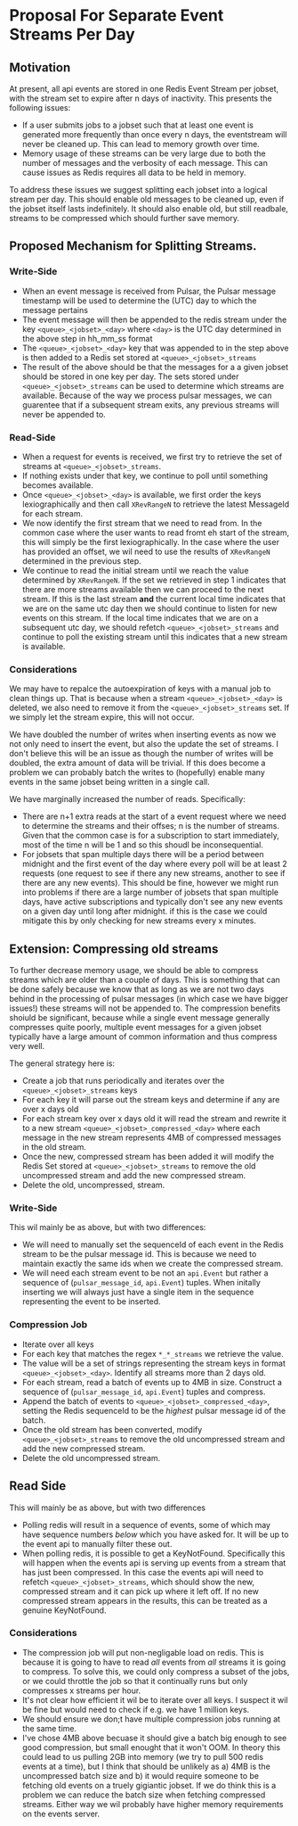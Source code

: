 # Proposal For Separate Event Streams Per Day

## Motivation
At present, all api events are stored in one Redis Event Stream per jobset, with the stream set to expire after n days of inactivity.  This presents the following issues:
* If a user submits jobs to a jobset such that at least one event is generated more frequently than once every n days, the eventstream will never be cleaned up.  This can lead to memory growth over time.
* Memory usage of these streams can be very large due to both the number of messages and the verbosity of each message.  This can cause issues as Redis requires all data to be held in memory.

To address these issues we suggest splitting each jobset into a logical stream per day.  This should enable old messages to be cleaned up, even if the jobset itself lasts indefinitely. It should also enable old, but still readbale, streams to be compressed which should further save memory.

## Proposed Mechanism for Splitting Streams.

### Write-Side

* When an event message is received from Pulsar, the Pulsar message timestamp will be used to determine the (UTC) day to which the message pertains
* The event message will then be appended to the redis stream under the key `<queue>_<jobset>_<day>` where `<day>` is the UTC day determined in the above step in hh_mm_ss format
* The `<queue>_<jobset>_<day>` key that was appended to in the step above is then added to a Redis set stored at `<queue>_<jobset>_streams`
* The result of the above should be that the messages for a a given jobset should be stored in one key per day. 
The  sets stored under `<queue>_<jobset>_streams` can be used to determine which streams are available.  Because of the way we process pulsar messages, we can guarentee that 
if a subsequent stream exits, any previous streams will never be appended to.

### Read-Side
* When a request for events is received, we first try to retrieve the set of streams at `<queue>_<jobset>_streams`.
* If nothing exists under that key, we continue to poll until something becomes available.
* Once `<queue>_<jobset>_<day>` is available, we first order the keys lexiographically and then call `XRevRangeN` to retrieve the latest MessageId for each stream.
* We now identify the first stream that we need to read from.  In the common case where the user wants to read fromt eh start of the stream, this will simply 
be the first lexiographically.  In the case where the user has provided an offset, we wil need to use the results of `XRevRangeN` determined in the previous step.
* We continue to read the initial stream until we reach the value determined by `XRevRangeN`.  If the set we retrieved in step 1 indicates that there are more streams
available then we can proceed to the next stream.  If this is the last stream **and** the current local time indicates that we are on the same utc day then 
we should continue to listen for new events on this stream.   If the local time indicates that we are on a subsequent utc day, we should refetch `<queue>_<jobset>_streams` 
and continue to poll the existing stream until this indicates that a new stream is available.

### Considerations
  
We may have to repalce the autoexpiration of keys with a manual job to clean things up.  That is because when a stream `<queue>_<jobset>_<day>` is deleted,
we also need to remove it from the  `<queue>_<jobset>_streams` set.  If we simply let the stream expire, this will not occur.
  
We have doubled the number of writes when inserting events as now we not only need to insert the event, but also the update the set of streams.  I don't believe this
will be an issue as though the number of writes will be doubled, the extra amount of data will be trivial.  If this does become a problem we can probably batch
the writes to (hopefully) enable many events in the same jobset being written in a single call.

We have marginally increased the number of reads.  Specifically:
* There are n+1 extra reads at the start of a event request where we need to determine the streams and their offses; n is the number of streams. Given that the common case is for 
a subscription to start immediately, most of the time n will be 1 and so this shoudl be inconsequential.
* For jobsets that span multiple days there will be a period between midnight and the first event of the day where every poll will be at least 2 requests (one request to 
see if there any new streams, another to see if there are any new events).  This should be fine, however we might run into problems if there are a large number of jobsets
that span multiple days, have active subscriptions and typically don't see any new events on a given day until long after midnight.  if this is the case we could mitigate
this by only checking for new streams every x minutes.  
  
   
## Extension: Compressing old streams

To further decrease memory usage, we should be able to compress streams which are older than a couple of days.  This is something that can be done safely because 
we know that as long as we are not two days behind in the processing of pulsar messages (in which case we have bigger issues!) these streams will not be appended to.
The compression benefits shoiuld be significant, because while a single event message generally compresses quite poorly, multiple event messages for a given jobset typically 
have a large amount of common information and thus compress very well.
  
The general strategy here is:
  
* Create a job that runs periodically and iterates over the `<queue>_<jobset>_streams` keys
* For each key it will parse out the stream keys and determine if any are over x days old
* For each stream key over x days old it will read the stream and rewrite it to a new stream `<queue>_<jobset>_compressed_<day>` where each message in the new stream 
represents 4MB of compressed messages in the old stream.
* Once the new, compressed stream has been added it will modify the Redis Set stored at  `<queue>_<jobset>_streams` to remove the old uncompressed stream and add the new compressed stream.
* Delete the old, uncompressed, stream.
  
### Write-Side
This wil mainly be as above, but with two differences:
* We will need to manually set the sequenceId of each event in the Redis stream to be the pulsar message id.  This is because we need to maintain exactly the same ids when 
  we create the compressed stream.
* We will need each stream event to be not an `api.Event` but rather a sequence of (`pulsar_message_id`, `api.Event`) tuples.  When initally inserting
we will always just have a single item in the sequence representing the event to be inserted.
  
### Compression Job
* Iterate over all keys
* For each key that matches the regex `*_*_streams` we retrieve the value.
* The value will be a set of strings representing the stream keys in format `<queue>_<jobset>_<day>`.  Identify all streams more than 2 days old.
* For each stream, read a batch of events up to 4MB in size.  Construct a sequence of (`pulsar_message_id`, `api.Event`) tuples and compress. 
* Append the batch of events to `<queue>_<jobset>_compressed_<day>`, setting the Redis sequenceId to be the *highest* pulsar message id of the batch.
* Once the old stream has been converted, modify  `<queue>_<jobset>_streams` to remove the old uncompressed stream and add the new compressed stream.
* Delete the old uncompressed stream.
 
## Read Side
This will mainly be as above, but with two differences
  
* Polling redis will result in a sequence of events, some of which may have sequence numbers *below* which you have asked for.  It will be up to the event api to manually 
filter these out.  
* When polling redis, it is possible to get a KeyNotFound.  Specifically this will happen when the events api is serving up events from a stream that has just been compressed.
In this case the events api will need to refetch `<queue>_<jobset>_streams`, which should show the new, compressed stream and it can pick up where it left off. If no new compressed
stream appears in the results, this can be treated as a genuine KeyNotFound.
  
### Considerations
* The compression job will put non-negligable load on redis.  This is because it is going to have to read *all* events from *all* streams it is going to compress. 
To solve this, we could only compress a subset of the jobs, or we could throttle the job so that it continually runs but only compresses x streams per hour.   
* It's not clear how efficient it wil be to iterate over all keys.  I suspect it wil be fine but would need to check if e.g. we have 1 million keys.
* We should ensure we don;t have multiple compression jobs running at the same time.
* I've chose 4MB above becuase it should give a batch big enough to see good compression, but small enought that it won't OOM.  In theory this could lead to 
  us pulling 2GB into memory (we try to pull 500 redis events at a time), but I think that should be unlikely as a) 4MB is the uncompressed batch size and b) it would
  require someone to be fetching old events on a truely gigiantic jobset. If we do think this is a problem we can reduce the batch size when fetching compressed streams. 
  Either way we wil probably have higher memory requirements on the events server.

  
  
  
  
  
  
 
  
  
  
  
  
  
